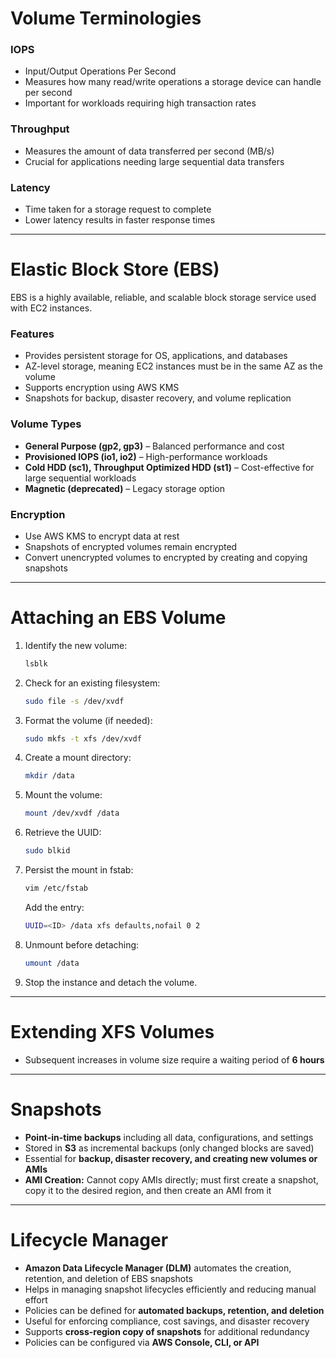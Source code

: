 # Volume Terminologies

### IOPS
- Input/Output Operations Per Second
- Measures how many read/write operations a storage device can handle per second
- Important for workloads requiring high transaction rates

### Throughput
- Measures the amount of data transferred per second (MB/s)
- Crucial for applications needing large sequential data transfers

### Latency
- Time taken for a storage request to complete
- Lower latency results in faster response times

---

# Elastic Block Store (EBS)
EBS is a highly available, reliable, and scalable block storage service used with EC2 instances.

### Features
- Provides persistent storage for OS, applications, and databases
- AZ-level storage, meaning EC2 instances must be in the same AZ as the volume
- Supports encryption using AWS KMS
- Snapshots for backup, disaster recovery, and volume replication

### Volume Types
- **General Purpose (gp2, gp3)** – Balanced performance and cost
- **Provisioned IOPS (io1, io2)** – High-performance workloads
- **Cold HDD (sc1), Throughput Optimized HDD (st1)** – Cost-effective for large sequential workloads
- **Magnetic (deprecated)** – Legacy storage option

### Encryption
- Use AWS KMS to encrypt data at rest
- Snapshots of encrypted volumes remain encrypted
- Convert unencrypted volumes to encrypted by creating and copying snapshots

---

# Attaching an EBS Volume
1. Identify the new volume:
   ```bash
   lsblk
   ```
2. Check for an existing filesystem:
   ```bash
   sudo file -s /dev/xvdf
   ```
3. Format the volume (if needed):
   ```bash
   sudo mkfs -t xfs /dev/xvdf
   ```
4. Create a mount directory:
   ```bash
   mkdir /data
   ```
5. Mount the volume:
   ```bash
   mount /dev/xvdf /data
   ```
6. Retrieve the UUID:
   ```bash
   sudo blkid
   ```
7. Persist the mount in fstab:
   ```bash
   vim /etc/fstab
   ```
   Add the entry:
   ```bash
   UUID=<ID> /data xfs defaults,nofail 0 2
   ```
8. Unmount before detaching:
   ```bash
   umount /data
   ```
9. Stop the instance and detach the volume.

---

# Extending XFS Volumes
- Subsequent increases in volume size require a waiting period of **6 hours**

---

# Snapshots
- **Point-in-time backups** including all data, configurations, and settings
- Stored in **S3** as incremental backups (only changed blocks are saved)
- Essential for **backup, disaster recovery, and creating new volumes or AMIs**
- **AMI Creation:** Cannot copy AMIs directly; must first create a snapshot, copy it to the desired region, and then create an AMI from it

---

# Lifecycle Manager
- **Amazon Data Lifecycle Manager (DLM)** automates the creation, retention, and deletion of EBS snapshots
- Helps in managing snapshot lifecycles efficiently and reducing manual effort
- Policies can be defined for **automated backups, retention, and deletion**
- Useful for enforcing compliance, cost savings, and disaster recovery
- Supports **cross-region copy of snapshots** for additional redundancy
- Policies can be configured via **AWS Console, CLI, or API**

